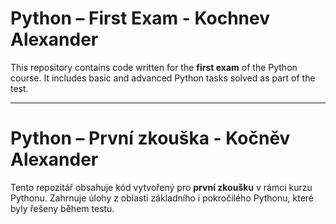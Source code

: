 # Python – First Exam - Kochnev Alexander

This repository contains code written for the **first exam** of the Python course.
It includes basic and advanced Python tasks solved as part of the test.

---

# Python – První zkouška - Kočněv Alexander

Tento repozitář obsahuje kód vytvořený pro **první zkoušku** v rámci kurzu Pythonu.
Zahrnuje úlohy z oblasti základního i pokročilého Pythonu, které byly řešeny během testu.